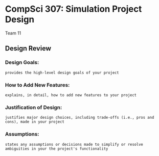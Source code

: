 CompSci 307: Simulation Project Design
========================================
Team 11


## Design Review


### Design Goals:
    provides the high-level design goals of your project

### How to Add New Features:
    explains, in detail, how to add new features to your project

### Justification of Design:
    justifies major design choices, including trade-offs (i.e., pros and cons), made in your project

### Assumptions:
    states any assumptions or decisions made to simplify or resolve ambiguities in your the project's functionality